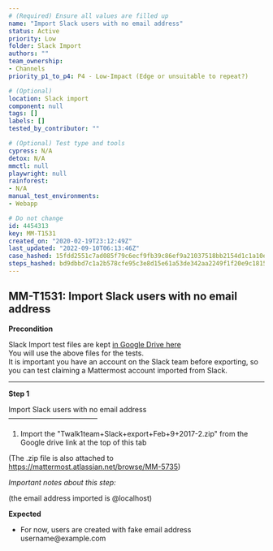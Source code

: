 ```yaml
---
# (Required) Ensure all values are filled up
name: "Import Slack users with no email address"
status: Active
priority: Low
folder: Slack Import
authors: ""
team_ownership:
- Channels
priority_p1_to_p4: P4 - Low-Impact (Edge or unsuitable to repeat?)

# (Optional)
location: Slack import
component: null
tags: []
labels: []
tested_by_contributor: ""

# (Optional) Test type and tools
cypress: N/A
detox: N/A
mmctl: null
playwright: null
rainforest:
- N/A
manual_test_environments:
- Webapp

# Do not change
id: 4454313
key: MM-T1531
created_on: "2020-02-19T23:12:49Z"
last_updated: "2022-09-10T06:13:46Z"
case_hashed: 15fdd2551c7ad085f79c6ecf9fb39c86ef9a21037518bb2154d1c1a10e736166f5f7d9c5bdc57a9fcc202b2bac83add1
steps_hashed: bd9dbbd7c1a2b578cfe95c3e8d15e61a53de342aa2249f1f20e9c18157c3f6fd19e4f163bb3df51d497e04e0cd1584f2
---
```


<!-- (Auto-generated) Based on frontmatter's "key" and "name" -->

## MM-T1531: Import Slack users with no email address

**Precondition**

Slack Import test files are kept [in Google Drive here](https://drive.google.com/drive/folders/19y2KC_tcqJZa-BDucvpdmsNdBqy-UL8Q)\
You will use the above files for the tests.\
It is important you have an account on the Slack team before exporting, so you can test claiming a Mattermost account imported from Slack.

---

**Step 1**

Import Slack users with no email address\
–––––––––––––––––––––––––

1. Import the "Twalk1team+Slack+export+Feb+9+2017-2.zip" from the Google drive link at the top of this tab

(The .zip file is also attached to <https://mattermost.atlassian.net/browse/MM-5735>)

_Important notes about this step:_

(the email address imported is @localhost)

**Expected**

- For now, users are created with fake email address username\@example.com
